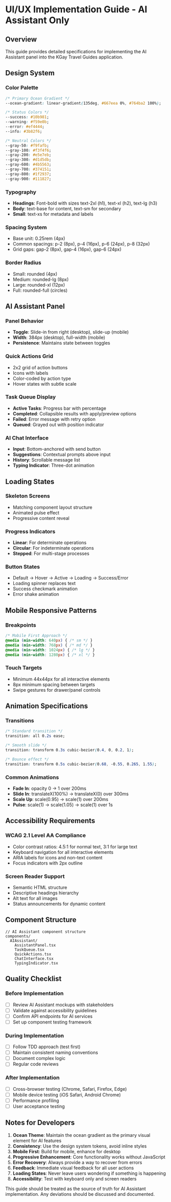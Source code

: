 # UI/UX Implementation Guide - AI Assistant Only

## Overview
This guide provides detailed specifications for implementing the AI Assistant panel into the KGay Travel Guides application.

## Design System

### Color Palette
```css
/* Primary Ocean Gradient */
--ocean-gradient: linear-gradient(135deg, #667eea 0%, #764ba2 100%);

/* Status Colors */
--success: #10b981;
--warning: #f59e0b;
--error: #ef4444;
--info: #3b82f6;

/* Neutral Colors */
--gray-50: #f9fafb;
--gray-100: #f3f4f6;
--gray-200: #e5e7eb;
--gray-300: #d1d5db;
--gray-600: #4b5563;
--gray-700: #374151;
--gray-800: #1f2937;
--gray-900: #111827;
```

### Typography
- **Headings**: Font-bold with sizes text-2xl (h1), text-xl (h2), text-lg (h3)
- **Body**: text-base for content, text-sm for secondary
- **Small**: text-xs for metadata and labels

### Spacing System
- Base unit: 0.25rem (4px)
- Common spacings: p-2 (8px), p-4 (16px), p-6 (24px), p-8 (32px)
- Grid gaps: gap-2 (8px), gap-4 (16px), gap-6 (24px)

### Border Radius
- Small: rounded (4px)
- Medium: rounded-lg (8px)
- Large: rounded-xl (12px)
- Full: rounded-full (circles)

## AI Assistant Panel

### Panel Behavior
- **Toggle**: Slide-in from right (desktop), slide-up (mobile)
- **Width**: 384px (desktop), full-width (mobile)
- **Persistence**: Maintains state between toggles

### Quick Actions Grid
- 2x2 grid of action buttons
- Icons with labels
- Color-coded by action type
- Hover states with subtle scale

### Task Queue Display
- **Active Tasks**: Progress bar with percentage
- **Completed**: Collapsible results with apply/preview options
- **Failed**: Error message with retry option
- **Queued**: Grayed out with position indicator

### AI Chat Interface
- **Input**: Bottom-anchored with send button
- **Suggestions**: Contextual prompts above input
- **History**: Scrollable message list
- **Typing Indicator**: Three-dot animation

## Loading States

### Skeleton Screens
- Matching component layout structure
- Animated pulse effect
- Progressive content reveal

### Progress Indicators
- **Linear**: For determinate operations
- **Circular**: For indeterminate operations
- **Stepped**: For multi-stage processes

### Button States
- Default → Hover → Active → Loading → Success/Error
- Loading spinner replaces text
- Success checkmark animation
- Error shake animation

## Mobile Responsive Patterns

### Breakpoints
```css
/* Mobile First Approach */
@media (min-width: 640px) { /* sm */ }
@media (min-width: 768px) { /* md */ }
@media (min-width: 1024px) { /* lg */ }
@media (min-width: 1280px) { /* xl */ }
```

### Touch Targets
- Minimum 44x44px for all interactive elements
- 8px minimum spacing between targets
- Swipe gestures for drawer/panel controls

## Animation Specifications

### Transitions
```css
/* Standard transition */
transition: all 0.2s ease;

/* Smooth slide */
transition: transform 0.3s cubic-bezier(0.4, 0, 0.2, 1);

/* Bounce effect */
transition: transform 0.5s cubic-bezier(0.68, -0.55, 0.265, 1.55);
```

### Common Animations
- **Fade In**: opacity 0 → 1 over 200ms
- **Slide In**: translateX(100%) → translateX(0) over 300ms
- **Scale Up**: scale(0.95) → scale(1) over 200ms
- **Pulse**: scale(1) → scale(1.05) → scale(1) over 1s

## Accessibility Requirements

### WCAG 2.1 Level AA Compliance
- Color contrast ratios: 4.5:1 for normal text, 3:1 for large text
- Keyboard navigation for all interactive elements
- ARIA labels for icons and non-text content
- Focus indicators with 2px outline

### Screen Reader Support
- Semantic HTML structure
- Descriptive headings hierarchy
- Alt text for all images
- Status announcements for dynamic content

## Component Structure
```tsx
// AI Assistant component structure
components/
  AIAssistant/
    AssistantPanel.tsx
    TaskQueue.tsx
    QuickActions.tsx
    ChatInterface.tsx
    TypingIndicator.tsx
```

## Quality Checklist

### Before Implementation
- [ ] Review AI Assistant mockups with stakeholders
- [ ] Validate against accessibility guidelines
- [ ] Confirm API endpoints for AI services
- [ ] Set up component testing framework

### During Implementation
- [ ] Follow TDD approach (test first)
- [ ] Maintain consistent naming conventions
- [ ] Document complex logic
- [ ] Regular code reviews

### After Implementation
- [ ] Cross-browser testing (Chrome, Safari, Firefox, Edge)
- [ ] Mobile device testing (iOS Safari, Android Chrome)
- [ ] Performance profiling
- [ ] User acceptance testing

## Notes for Developers

1. **Ocean Theme**: Maintain the ocean gradient as the primary visual element for AI features
2. **Consistency**: Use the design system tokens, avoid inline styles
3. **Mobile First**: Build for mobile, enhance for desktop
4. **Progressive Enhancement**: Core functionality works without JavaScript
5. **Error Recovery**: Always provide a way to recover from errors
6. **Feedback**: Immediate visual feedback for all user actions
7. **Loading States**: Never leave users wondering if something is happening
8. **Accessibility**: Test with keyboard only and screen readers

This guide should be treated as the source of truth for AI Assistant implementation. Any deviations should be discussed and documented.